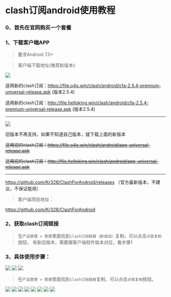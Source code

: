 # clash订阅android使用教程

### 0、首先在官网购买一个套餐


### 1、下载客户端APP
>要求Android 7.0+

> 客户端下载地址(推荐新版本): 

![](/img/new-clash.png)

适用新的clash订阅：https://file.o4o.win/clash/android/cfa-2.5.4-premium-universal-release.apk (版本2.5.4)

适用新的clash订阅：http://file.helloking.win/clash/android/cfa-2.5.4-premium-universal-release.apk (版本2.5.4)

---

![](/img/old-clash.png)

旧版本不再支持，如果不知道自己版本，就下载上面的新版本

~~适用旧的clash订阅：https://file.o4o.win/clash/android/app-universal-release.apk~~

~~适用旧的clash订阅：http://file.helloking.win/clash/android/app-universal-release.apk~~

---

https://github.com/Kr328/ClashForAndroid/releases （官方最新版本，不建议，不保证能用）

> 客户端项目地址：

https://github.com/Kr328/ClashForAndroid

### 2、获取clash订阅链接
> 在`产品管理 > 管理`里面找到`clash订阅链接（新或旧）`复制，可以点击`点我复制`按钮。
> 有新旧版本，需要跟客户端软件版本对应，看步骤1

### 3、具体使用步骤：

![](/img/android/1.png)
![](/img/android/2.png)
![](/img/android/3.png)

> 在`产品管理 > 管理`里面找到`clash订阅链接`复制，可以点击`点我复制`按钮。

![](/img/android/41.png)
![](/img/android/5.png)
![](/img/android/6.png)
![](/img/android/7.png)
![](/img/android/8.png)
![](/img/android/9.png)
![](/img/android/10.png)
![](/img/android/11.png)